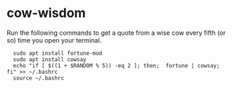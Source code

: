 # cow-wisdom
Run the following commands to get a quote from a wise cow every fifth (or so) time you open your terminal.
```shell
  sudo apt install fortune-mod
  sudo apt install cowsay
  echo "if [ $((1 + $RANDOM % 5)) -eq 2 ]; then;  fortune | cowsay;  fi" >> ~/.bashrc 
  source ~/.bashrc
 ```


